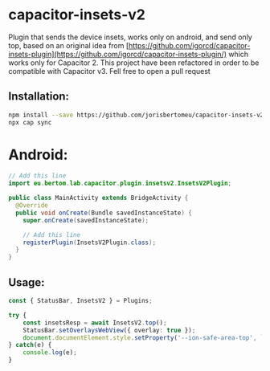 
# capacitor-insets-v2
Plugin that sends the device insets, works only on android, and send only top, based on an original idea from [https://github.com/igorcd/capacitor-insets-plugin](https://github.com/igorcd/capacitor-insets-plugin/) which works only for Capacitor 2. This project have been refactored in order to be compatible with Capacitor v3.
Fell free to open a pull request

## Installation:
```sh
npm install --save https://github.com/jorisbertomeu/capacitor-insets-v2
npx cap sync
```

# Android:
```java
// Add this line
import eu.bertom.lab.capacitor.plugin.insetsv2.InsetsV2Plugin;

public class MainActivity extends BridgeActivity {
  @Override
  public void onCreate(Bundle savedInstanceState) {
    super.onCreate(savedInstanceState);

   	// Add this line
	registerPlugin(InsetsV2Plugin.class);
  }
}
```


## Usage:
```typescript
const { StatusBar, InsetsV2 } = Plugins;

try {
	const insetsResp = await InsetsV2.top();
	StatusBar.setOverlaysWebView({ overlay: true });
	document.documentElement.style.setProperty('--ion-safe-area-top', `${insetsResp.value}px`);
} catch(e) {
	console.log(e);
}
   
```
